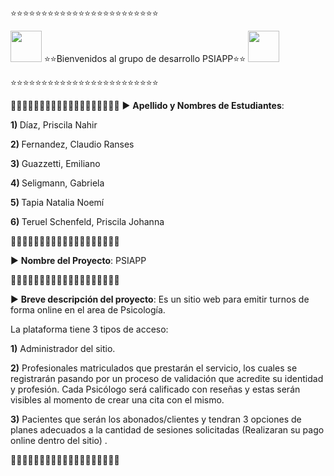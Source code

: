 
<p>⭐⭐⭐⭐⭐⭐⭐⭐⭐⭐⭐⭐⭐⭐⭐⭐⭐⭐⭐⭐⭐⭐⭐⭐ </P>
<p><img src="https://media.tenor.com/5Y3pODSSv6IAAAAC/fiesta-maracas.gif" width="50" height="50"  />  ⭐⭐Bienvenidos al grupo de desarrollo PSIAPP⭐⭐ <img src="https://media.tenor.com/Y-SWmQ_IJKQAAAAC/mega-man-megaman-accords.gif" width="50" height="50"  /></P>
<p>⭐⭐⭐⭐⭐⭐⭐⭐⭐⭐⭐⭐⭐⭐⭐⭐⭐⭐⭐⭐⭐⭐⭐⭐ </P>
💠💠💠💠💠💠💠💠💠💠💠💠💠💠💠💠💠💠💠
▶ <b>Apellido y Nombres de Estudiantes</b>:
<p><b> 1) </b>Díaz, Priscila Nahir </P>
<p><b> 2) </b>Fernandez, Claudio Ranses </P>
<p><b> 3) </b>Guazzetti, Emiliano </P>
<p><b> 4) </b>Seligmann, Gabriela </P>
<p><b> 5) </b>Tapia Natalia Noemí </P>
<p><b> 6) </b>Teruel Schenfeld, Priscila Johanna </P>

💠💠💠💠💠💠💠💠💠💠💠💠💠💠💠💠💠💠💠

▶ <b>Nombre del Proyecto</b>: PSIAPP

💠💠💠💠💠💠💠💠💠💠💠💠💠💠💠💠💠💠💠

▶ <b>Breve descripción del proyecto</b>: Es un sitio web para emitir turnos de forma online en el area de Psicología. 

La plataforma tiene 3 tipos de acceso: 

<p> <b>1)</b> Administrador del sitio. </P>
<p> <b>2)</b> Profesionales matriculados que prestarán el servicio, los cuales se registrarán pasando por un proceso de validación que acredite su identidad y profesión. Cada Psicólogo será calificado con reseñas y estas serán visibles al momento de crear una cita con el mismo.</P>
<p> <b>3)</b> Pacientes que serán los abonados/clientes y tendran 3 opciones de planes adecuados a la cantidad de sesiones solicitadas (Realizaran su pago online 
dentro del sitio) .  </P>
   
💠💠💠💠💠💠💠💠💠💠💠💠💠💠💠💠💠💠💠

